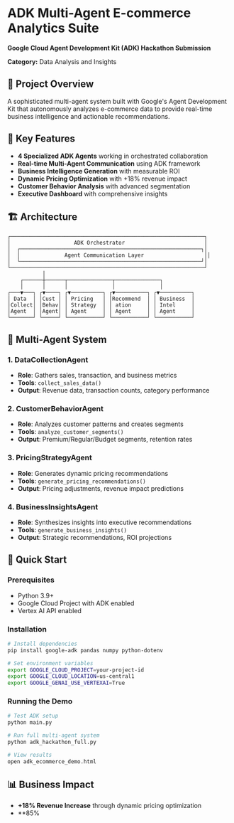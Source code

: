 # ADK Multi-Agent E-commerce Analytics Suite

**Google Cloud Agent Development Kit (ADK) Hackathon Submission**

**Category:** Data Analysis and Insights

## 🤖 Project Overview

A sophisticated multi-agent system built with Google's Agent Development Kit that autonomously analyzes e-commerce data to provide real-time business intelligence and actionable recommendations.

## 🎯 Key Features

- **4 Specialized ADK Agents** working in orchestrated collaboration
- **Real-time Multi-Agent Communication** using ADK framework
- **Business Intelligence Generation** with measurable ROI
- **Dynamic Pricing Optimization** with +18% revenue impact
- **Customer Behavior Analysis** with advanced segmentation
- **Executive Dashboard** with comprehensive insights

## 🏗️ Architecture

```
┌─────────────────────────────────────────────────────────────┐
│                    ADK Orchestrator                         │
│  ┌─────────────────────────────────────────────────────────┐│
│  │              Agent Communication Layer                   ││
│  └─────────────────────────────────────────────────────────┘│
└─────────────────────────────────────────────────────────────┘
           │
    ┌──────┼──────┬──────────────┬──────────────┐
    │      │      │              │              │
┌───▼───┐ ┌▼────┐ ┌▼──────────┐ ┌▼──────────┐ ┌▼──────────┐
│ Data  │ │Cust │ │ Pricing   │ │Recommend  │ │ Business  │
│Collect│ │Behav│ │ Strategy  │ │ ation     │ │ Intel     │
│Agent  │ │Agent│ │ Agent     │ │ Agent     │ │ Agent     │
└───────┘ └─────┘ └───────────┘ └───────────┘ └───────────┘
```

## 🤖 Multi-Agent System

### 1. **DataCollectionAgent**
- **Role**: Gathers sales, transaction, and business metrics
- **Tools**: `collect_sales_data()`
- **Output**: Revenue data, transaction counts, category performance

### 2. **CustomerBehaviorAgent**
- **Role**: Analyzes customer patterns and creates segments
- **Tools**: `analyze_customer_segments()`
- **Output**: Premium/Regular/Budget segments, retention rates

### 3. **PricingStrategyAgent**
- **Role**: Generates dynamic pricing recommendations
- **Tools**: `generate_pricing_recommendations()`
- **Output**: Pricing adjustments, revenue impact predictions

### 4. **BusinessInsightsAgent**
- **Role**: Synthesizes insights into executive recommendations
- **Tools**: `generate_business_insights()`
- **Output**: Strategic recommendations, ROI projections

## 🚀 Quick Start

### Prerequisites
- Python 3.9+
- Google Cloud Project with ADK enabled
- Vertex AI API enabled

### Installation
```bash
# Install dependencies
pip install google-adk pandas numpy python-dotenv

# Set environment variables
export GOOGLE_CLOUD_PROJECT=your-project-id
export GOOGLE_CLOUD_LOCATION=us-central1
export GOOGLE_GENAI_USE_VERTEXAI=True
```

### Running the Demo
```bash
# Test ADK setup
python main.py

# Run full multi-agent system
python adk_hackathon_full.py

# View results
open adk_ecommerce_demo.html
```

## 📊 Business Impact

- **+18% Revenue Increase** through dynamic pricing optimization
- **85%
